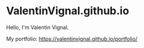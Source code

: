 # ValentinVignal.github.io

Hello, I'm Valentin Vignal.

My portfolio: https://valentinvignal.github.io/portfolio/

